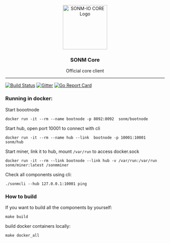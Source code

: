 <p align="center">
  <img alt="SONM-IO CORE Logo" src="https://wiki.sonm.io/lib/exe/fetch.php?w=300&tok=2448ef&media=sonm-logo_no-text.png" height="140" />
  <h3 align="center">SONM Core</h3>
  <p align="center">Official core client</p>
</p>

---

[![Build Status](https://travis-ci.org/sonm-io/core.svg?branch=master)](https://travis-ci.org/sonm-io/core)
[![Gitter](https://badges.gitter.im/Join%20Chat.svg)](https://gitter.im/sonm-io_core/Lobby?utm_source=share-link&utm_medium=link&utm_campaign=share-link)
[![Go Report Card](https://goreportcard.com/badge/github.com/sonm-io/core)](https://goreportcard.com/report/github.com/sonm-io/core)
### Running in docker:

Start boootnode
```
docker run -it --rm --name bootnode -p 8092:8092  sonm/bootnode
```


Start hub, open port 10001 to connect with cli
```
docker run -it --rm --name hub --link  bootnode -p 10001:10001 sonm/hub
```


Start miner, link it to hub, mount `/var/run` to access docker.sock
```
docker run -it --rm --link bootnode --link hub -v /var/run:/var/run sonm/miner:latest /sonmminer
```


Check all components using cli:

```
./sonmcli --hub 127.0.0.1:10001 ping
```


### How to build

If you want to build all the components by yourself:

```
make build
```

build docker containers locally:

```
make docker_all
```
